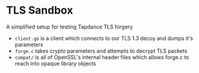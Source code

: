TLS Sandbox
===========

A simplified setup for testing Tapdance TLS forgery

* `client.go` is a client which connects to our TLS 1.3 decoy and dumps it's parameters
* `forge.c` takes crypto parameters and attempts to decrypt TLS packets
* `compat/` is all of OpenSSL's internal header files which allows forge.c to
  reach into opaque library objects
